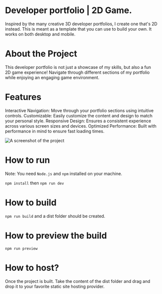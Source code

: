 # Developer portfolio | 2D Game.

Inspired by the many creative 3D developer portfolios, I create one that's 2D instead.
This is meant as a template that you can use to build your own. It works on both desktop
and mobile.

# About the Project

This developer portfolio is not just a showcase of my skills, but also a fun 2D game experience! Navigate through different sections of my portfolio while enjoying an engaging game environment.

# Features

Interactive Navigation: Move through your portfolio sections using intuitive controls.
Customizable: Easily customize the content and design to match your personal style.
Responsive Design: Ensures a consistent experience across various screen sizes and devices.
Optimized Performance: Built with performance in mind to ensure fast loading times.

![A screenshot of the project](./developerportfoliothumbnail.png)

# How to run

Note: You need `Node.js` and `npm` installed on your machine.

`npm install` then `npm run dev`

# How to build

`npm run build` and a dist folder should be created.

# How to preview the build

`npm run preview`

# How to host?

Once the project is built. Take the content of the dist folder and drag and drop it
to your favorite static site hosting provider.
